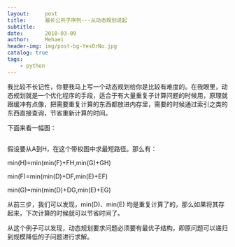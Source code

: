 ```yaml
---
layout:     post
title:      最长公共子序列---从动态规划说起
subtitle:   
date:       2010-03-09
author:     Mehaei
header-img: img/post-bg-YesOrNo.jpg
catalog: true
tags:
    - python
---
```

我比较不长记性，你要我马上写一个动态规划给你是比较有难度的。在我眼里，动态规划就是一个优化程序的手段，适合于有大量重复子计算问题的时候用，原理就跟缓冲有点像，把需要重复计算的东西都放进内存里，需要的时候通过索引之类的东西直接查询，节省重新计算的时间。

下面来看一幅图： 

<img src="http://images.cnblogs.com/cnblogs_com/lifehacker/%E5%B8%A6%E6%9D%83%E5%9B%BE%E6%B1%82%E6%9C%80%E7%9F%AD%E8%B7%AF%E5%BE%84.png" alt="" /> 

假设要从A到H，在这个带权图中求最短路径。那么有：

min(H)=min(min(F)+FH,min(G)+GH)

min(F)=min(min(D)+DF,min(E)+EF)

min(G)=min(min(D)+DG,min(E)+EG)

从前三步，我们可以发现，min(D)、min(E) 均是重复计算了的，那么如果将其存起来，下次计算的时候就可以节省时间了。

从这个例子可以发现，动态规划要求问题必须要有最优子结构，即原问题可以递归到规模降低的子问题进行求解。
